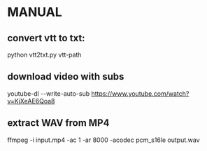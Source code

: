 # MANUAL

## convert vtt to txt:
python vtt2txt.py vtt-path

## download video with subs
youtube-dl --write-auto-sub https://www.youtube.com/watch?v=KjXeAE6Qoa8

## extract WAV from MP4
ffmpeg -i input.mp4 -ac 1 -ar 8000 -acodec pcm_s16le output.wav